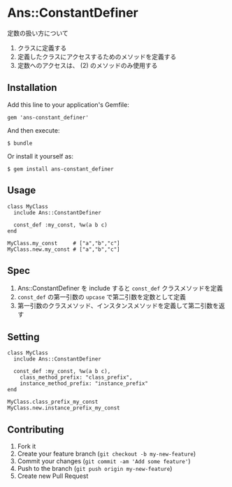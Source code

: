 # Ans::ConstantDefiner

定数の扱い方について

1. クラスに定義する
1. 定義したクラスにアクセスするためのメソッドを定義する
1. 定数へのアクセスは、 (2) のメソッドのみ使用する

## Installation

Add this line to your application's Gemfile:

    gem 'ans-constant_definer'

And then execute:

    $ bundle

Or install it yourself as:

    $ gem install ans-constant_definer

## Usage

    class MyClass
      include Ans::ConstantDefiner

      const_def :my_const, %w(a b c)
    end

    MyClass.my_const     # ["a","b","c"]
    MyClass.new.my_const # ["a","b","c"]

## Spec

1. Ans::ConstantDefiner を include すると `const_def` クラスメソッドを定義
1. `const_def` の第一引数の `upcase` で第二引数を定数として定義
1. 第一引数のクラスメソッド、インスタンスメソッドを定義して第二引数を返す

## Setting

    class MyClass
      include Ans::ConstantDefiner

      const_def :my_const, %w(a b c),
        class_method_prefix: "class_prefix",
        instance_method_prefix: "instance_prefix"
    end

    MyClass.class_prefix_my_const
    MyClass.new.instance_prefix_my_const

## Contributing

1. Fork it
2. Create your feature branch (`git checkout -b my-new-feature`)
3. Commit your changes (`git commit -am 'Add some feature'`)
4. Push to the branch (`git push origin my-new-feature`)
5. Create new Pull Request
